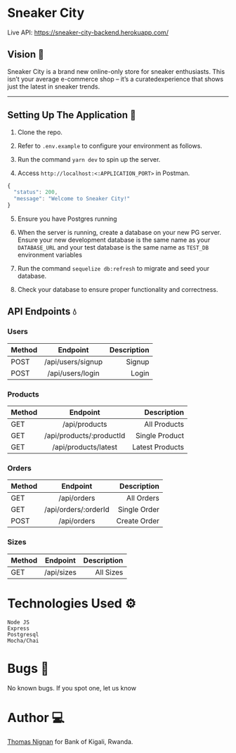 # Sneaker City

Live API: https://sneaker-city-backend.herokuapp.com/

## Vision :telescope:

Sneaker City is a brand new online-only store for sneaker enthusiasts. This isn’t your average e-commerce shop – it’s a curatedexperience that shows just the latest in sneaker trends.

---

## Setting Up The Application :wrench:

1. Clone the repo.

2. Refer to `.env.example` to configure your environment as follows.

3. Run the command `yarn dev` to spin up the server.

4. Access `http://localhost:<:APPLICATION_PORT>` in Postman.

```javascript
{
  "status": 200,
  "message": "Welcome to Sneaker City!"
}
```

5. Ensure you have Postgres running

6. When the server is running, create a database on your new PG server. Ensure your new development database is the same name as your `DATABASE_URL` and your test database is the same name as `TEST_DB ` environment variables

7. Run the command `sequelize db:refresh` to migrate and seed your database.

8. Check your database to ensure proper functionality and correctness.

## API Endpoints :droplet:

### Users

| Method |     Endpoint      | Description |
| ------ | :---------------: | ----------: |
| POST   | /api/users/signup |      Signup |
| POST   | /api/users/login  |       Login |

### Products

| Method |         Endpoint         |     Description |
| ------ | :----------------------: | --------------: |
| GET    |      /api/products       |    All Products |
| GET    | /api/products/:productId |  Single Product |
| GET    |   /api/products/latest   | Latest Products |

### Orders

| Method |       Endpoint       |  Description |
| ------ | :------------------: | -----------: |
| GET    |     /api/orders      |   All Orders |
| GET    | /api/orders/:orderId | Single Order |
| POST   |     /api/orders      | Create Order |

### Sizes

| Method |  Endpoint  | Description |
| ------ | :--------: | ----------: |
| GET    | /api/sizes |   All Sizes |

# Technologies Used :gear:

```
Node JS
Express
Postgresql
Mocha/Chai
```

# Bugs :bug:

No known bugs.
If you spot one, let us know

# Author :computer:

[Thomas Nignan](https://nignanthomas.github.io) for Bank of Kigali, Rwanda.
